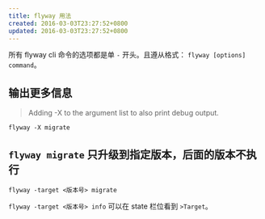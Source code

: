 ```yaml
---
title: flyway 用法
created: 2016-03-03T23:27:52+0800
updated: 2016-03-03T23:27:52+0800
---
```



所有 flyway cli 命令的选项都是单 `-` 开头。且遵从格式： `flyway [options] command`。


## 输出更多信息

> Adding -X to the argument list to also print debug output.

`flyway -X migrate`

## `flyway migrate` 只升级到指定版本，后面的版本不执行

`flyway -target <版本号> migrate`

`flyway -target <版本号> info` 可以在 state 栏位看到 `>Target`。
